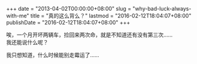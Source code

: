 +++
date = "2013-04-02T00:00:00+08:00"
slug = "why-bad-luck-always-with-me"
title = "真的这么背么？"
lastmod = "2016-02-12T18:04:07+08:00"
publishDate = "2016-02-12T18:04:07+08:00"
+++

唉，一个月开坏两辆车，捡回来两次命，就是不知道还有没有第三次……   
我还能说什么呢？

我只想知道，什么时候能别走霉运了……
